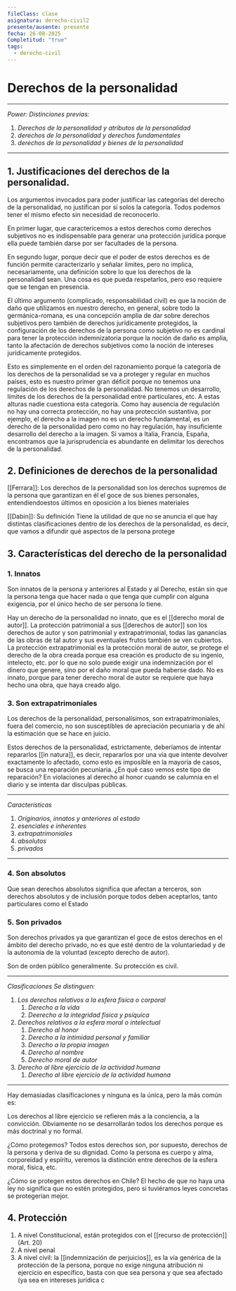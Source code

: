 ```yaml
---
fileClass: clase
asignatura: derecho-civil2
presente/ausente: presente
fecha: 26-08-2025
Completitud: "true"
tags:
  - derecho-civil
---
```

# Derechos de la personalidad

---
*Power:*
*Distinciones previas:*
1. *Derechos de la personalidad y atributos de la personalidad*
2. *derechos de la personalidad y derechos fundamentales*
3. *derechos de la personalidad y bienes de la personalidad*
---

## 1. Justificaciones del derechos de la personalidad.
Los argumentos invocados para poder justificar las categorías del derecho de la personalidad, no justifican por sí solos la categoría. Todos podemos tener el mismo efecto sin necesidad de reconocerlo. 

En primer lugar, que caractericemos a estos derechos como derechos subjetivos no es indispensable para generar una protección jurídica porque ella puede también darse por ser facultades de la persona. 

En segundo lugar, porque decir que el poder de estos derechos es de función permite caracterizarlo y señalar límites, pero no implica, necesariamente, una definición sobre lo que los derechos de la personalidad sean. Una cosa es que pueda respetarlos, pero eso requiere que se tengan en presencia. 

El último argumento (complicado, responsabilidad civil) es que la noción de daño que utilizamos en nuestro derecho, en general, sobre todo la germánica-romana, es una concepción amplia de dar sobre derechos subjetivos pero también de derechos jurídicamente protegidos, la configuración de los derechos de la persona como subjetivo no es cardinal para tener la protección indemnizatoria porque la noción de daño es amplia, tanto la afectación de derechos subjetivos como la noción de intereses jurídicamente protegidos. 

Esto es simplemente en el orden del razonamiento porque la categoría de los derechos de la personalidad se va a proteger y regular en muchos países, esto es nuestro primer gran déficit porque no tenemos una regulación de los derechos de la personalidad. No tenemos un desarrollo, límites de los derechos de la personalidad entre particulares, etc. A estas alturas nadie cuestiona esta categoría. Como hay ausencia de regulación no hay una correcta protección, no hay una protección sustantiva, por ejemplo, el derecho a la imagen no es un derecho fundamental, es un derecho de la personalidad pero como no hay regulación, hay insuficiente desarrollo del derecho a la imagen. Si vamos a Italia, Francia, España, encontramos que la jurisprudencia es abundante en delimitar los derechos de la personalidad.

## 2. Definiciones de derechos de la personalidad
[[Ferrara]]: Los derechos de la personalidad son los derechos supremos de la persona que garantizan en él el goce de sus bienes personales, entendiendoestos últimos en oposición a los bienes materiales

[[Dabin]]: Su definición Tiene la utilidad de que no se anuncia el que hay distintas clasificaciones dentro de los derechos de la personalidad, es decir, que vamos a difundir qué aspectos de la persona protege

## 3. Características del derecho de la personalidad

### 1. Innatos
Son innatos de la persona y anteriores al Estado y al Derecho, están sin que la persona tenga que hacer nada o que tenga que cumplir con alguna exigencia, por el único hecho de ser persona lo tiene.

Hay un derecho de la personalidad no innato, que es el [[derecho moral de autor]]. La protección patrimonial a sus [[derechos de autor]] son los derechos de autor y son patrimonial y extrapatrimonial, todas las ganancias de las obras de tal autor y sus eventuales frutos también se ven cubiertos. La protección extrapatrimonial es la protección moral de autor, se protege el derecho de la obra creada porque esa creación es producto de su ingenio, intelecto, etc. por lo que no solo puede exigir una indemnización por el dinero que genere, sino por el daño moral que pueda haberse dado. No es innato, porque para tener derecho moral de autor se requiere que haya hecho una obra, que haya creado algo.

### 3. Son extrapatrimoniales
Los derechos de la personalidad, personalísimos, son extrapatrimoniales, fuera del comercio, no son susceptibles de apreciación pecuniaria y de ahí la estimación que se hace en juicio.

Estos derechos de la personalidad, estrictamente, deberíamos de intentar repararlos [[in natura]], es decir, repararlos por una vía que intente devolver exactamente lo afectado, como esto es imposible en la mayoría de casos, se busca una reparación pecuniaria. ¿En qué caso vemos este tipo de reparación? En violaciones al derecho al honor cuando se calumnia en el diario y se intenta dar disculpas públicas.


---
*Características*
1. *Originarios, innatos y anteriores al estado*
2. *esenciales e inherentes*
3. *extrapatrimoniales*
4. *absolutos*
5. *privados*
---
### 4. Son absolutos
Que sean derechos absolutos significa que afectan a terceros, son derechos absolutos y de inclusión porque todos deben aceptarlos, tanto particulares como el Estado

### 5. Son  privados
Son derechos privados ya que garantizan el goce de estos derechos en el ámbito del derecho privado, no es que esté dentro de la voluntariedad y de la autonomía de la voluntad (excepto derecho de autor).

Son de orden público generalmente. Su protección es civil.

---
*Clasificaciones*
*Se distinguen:*
1. *Los derechos relativos a la esfera física o corporal*
	1. *Derecho a la vida*
	2. *Deerecho a la integridad física y psíquica*
2. *Derechos relativos a la esfera moral o intelectual*
	1. *Derecho al honor*
	2. *Derecho a la intimidad personal y familiar*
	3. *Derecho a la propia imagen*
	4. *Derecho al nombre*
	5. *Derecho moral de autor*
3. *Derecho al libre ejercicio de la actividad humana*
	1. *Derecho al libre ejercicio de la actividad humana*

---


Hay demasiadas clasificaciones y ninguna es la única, pero la más común es:

Los derechos al libre ejercicio se refieren más a la conciencia, a la convicción. Obviamente no se desarrollarán todos los derechos porque es más doctrinal y no formal.

¿Cómo protegemos? Todos estos derechos son, por supuesto, derechos de la persona y deriva de su dignidad. Como la persona es cuerpo y alma, corporeidad y espíritu, veremos la distinción entre derechos de la esfera moral, física, etc. 

¿Cómo se protegen estos derechos en Chile? El hecho de que no haya una ley no significa que no estén protegidos, pero si tuviéramos leyes concretas se protegerían mejor.

## 4. Protección
1. A nivel Constitucional, están protegidos con el [[recurso de protección]] (Art. 20)
2. A nivel penal 
3. A nivel civil: la [[indemnización de perjuicios]], es la vía genérica de la protección de la persona, porque no exige ninguna atribución ni ejercicio en específico, basta con que sea persona y que sea afectado (ya sea en intereses jurídica   c

